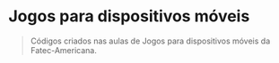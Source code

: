 # Jogos para dispositivos móveis
> Códigos criados nas aulas de Jogos para dispositivos móveis da Fatec-Americana.
